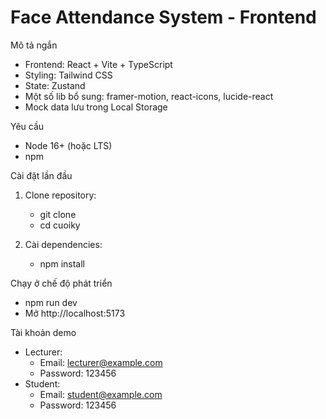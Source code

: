 # Face Attendance System - Frontend

Mô tả ngắn

- Frontend: React + Vite + TypeScript
- Styling: Tailwind CSS
- State: Zustand
- Một số lib bổ sung: framer-motion, react-icons, lucide-react
- Mock data lưu trong Local Storage

Yêu cầu

- Node 16+ (hoặc LTS)
- npm

Cài đặt lần đầu

1. Clone repository:

   - git clone <repository-url>
   - cd cuoiky

2. Cài dependencies:
   - npm install

Chạy ở chế độ phát triển

- npm run dev
- Mở http://localhost:5173

Tài khoản demo

- Lecturer:
  - Email: lecturer@example.com
  - Password: 123456
- Student:
  - Email: student@example.com
  - Password: 123456
